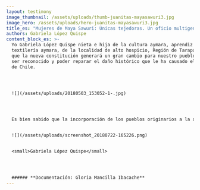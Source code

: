 ```yaml
---
layout: testimony
image_thumbnail: /assets/uploads/thumb-juanitas-mayasawuri3.jpg
image_hero: /assets/uploads/hero-juanitas-mayasawuri3.jpg
title_es: "Mujeres de Maya Sawuri: Únicas tejedoras. Un oficio multigeneracional"
authors: Gabriela López Quispe
content_block_es: >-
  Yo Gabriela López Quispe nieta e hija de la cultura aymara, aprendiz de la
  textilería aymara, de la localidad de alto hospicio, Región de Tarapacá, creo
  que la nueva constitución generará un gran cambio para nuestro pueblo, para
  ser reconocido y poder reparar el daño histórico que le ha causado el gobierno
  de Chile.




  ![](/assets/uploads/20180503_153052-1-.jpg)




  Es bien sabido que la incorporación de los pueblos originarios a la asamblea constituyente podría traer consecuencias económicas para el país, dado que muchos pueblos han sido arrebatados por estos distintos sectores económicos, específicamente, aquí en el norte pasa con las mineras y el agua. La injusticia del poder del estado de apropiarse de terrenos ancestrales y el hecho de ser entregada a empresas mineras, generando el empobrecimiento de nuestras tierras ha generado un aislamiento de nuestras costumbres y nuestra identidad. Tenemos esperanza que este nuevo proceso que se acompaña de 500 años de lucha por parte de las primeras naciones reivindique los derechos de nuestros pueblos, la situación de la escasez del agua en el norte de nuestro país y el reconocimiento y visibilización de nuestro trabajo y cultura.


  ![](/assets/uploads/screenshot_20180722-165226.png)


  <small>Gabriela López Quispe</small>




  ###### **Documentación: Gloria Mancilla Ibacache**
---
```


